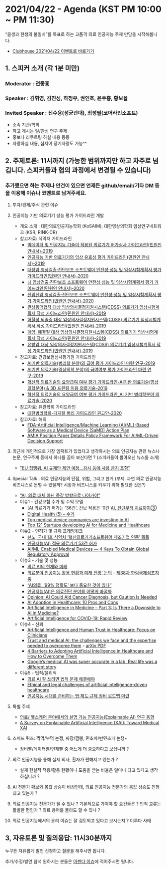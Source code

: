 # 2021/04/22 - Agenda (KST PM 10:00 ~ PM 11:30)

“클생과 현생의 불일치”를 목표로 하는 고품격 의료 인공지능 주제 만담을 시작해봅니다. 

* [Clubhouse 2021/04/22 이벤트로 바로가기](https://www.joinclubhouse.com/event/PGX53Nlb)

## 1. 스피커 소개 (각 1분 미만)
### Moderator : 전종홍
### Speaker : 김휘영, 김진성, 하정우, 권인호, 윤주흥, 황보율 
### Invited Speaker : 신수용(성균관대), 최정필(코어라인소프트)
* 소속 기관/학회
* 하고 계시는 일/관심 연구 주제
* 홍보나 리쿠르팅 하실 내용 등등
* 자랑하실 내용, 심지어 장기자랑도 가능^^

## 2. 주제토론: 11시까지 (가능한 범위까지만 하고 차주로 넘깁니다. 스피커들과 협의 과정에서 변경될 수 있습니다)

### 추가했으면 하는 주제나 안건이 있으면 언제든 github/email/기타 DM 등을 이용해 이슈나 코멘트로 남겨주세요. 

1. 투자/경제/주식 관련 이슈 

2. 인공지능 기반 의료기기 성능 평가 가이드라인 개발 
   * 개요 소개 : 대한의료인공지능학회 (KoSAIM), 대한영상의학회 임상연구네트워크 (KSR; RINK-CR) 
   * 참고자료: 식약처 가이드라인
      * [빅데이터 및 인공지능 기술이 적용된 의료기기 허가심사 가이드라인(민원인 안내서)-2019](http://www.nifds.go.kr/brd/m_15/view.do?seq=12743)
      * [인공지능 기반 의료기기의 임상 유효성 평가 가이드라인(민원인 안내서)-2019](http://www.nifds.go.kr/brd/m_15/view.do?seq=12744)
      * [대장암 영상검출·진단보조 소프트웨어 안전성·성능 및 임상시험계획서 평가 가이드라인(민원인 안내서)-2020](http://www.nifds.go.kr/brd/m_15/view.do?seq=12931)
      * [뇌 영상검출·진단보조 소프트웨어 안전성·성능 및 임상시험계획서 평가 가이드라인(민원인 안내서)-2020](http://www.nifds.go.kr/brd/m_15/view.do?seq=12929)
      * [전립선암 영상검출·진단보조 소프트웨어 안전성·성능 및 임상시험계획서 평가 가이드라인(민원인 안내서)-2020](http://www.nifds.go.kr/brd/m_15/view.do?seq=12930)
      * [관상동맥협착 대상 임상의사결정지원시스템(CDSS) 의료기기 임상시험계획서 작성 가이드라인(민원인 안내서)-2019](http://www.nifds.go.kr/brd/m_15/view.do?seq=12740)
      * [허혈성 뇌졸중 대상 임상의사결정지원시스템(CDSS) 의료기기 임상시험계획서 작성 가이드라인(민원인 안내서)-2019](http://www.nifds.go.kr/brd/m_15/view.do?seq=12739)
      * [폐암, 폐결절 대상 임상의사결정지원시스템(CDSS) 의료기기 임상시험계획서 작성 가이드라인(민원인 안내서)-2019](http://www.nifds.go.kr/brd/m_15/view.do?seq=12742)
      * [유방암 대상 임상의사결정지원시스템(CDSS) 의료기기 임상시험계획서 작성 가이드라인(민원인 안내서)-2019](http://www.nifds.go.kr/brd/m_15/view.do?seq=12741)
   * 참고자료: 건강보험심사평가원 가이드라인
      * [AI기반 의료기술(병리학 분야)의 급여 평가 가이드라인 마련 연구-2019](http://repository.hira.or.kr/handle/2019.oak/2267)
      * [AI기반 의료기술(영상의학 분야)의 급여여부 평가 가이드라인 마련 연구-2019](http://repository.hira.or.kr/handle/2019.oak/764)
      * [혁신적 의료기술의 요양급여 여부 평가 가이드라인-AI기반 의료기술(영상의학분야) & 3D 프린팅 이용 의료기술-2019](https://www.korea.kr/archive/expDocView.do?docId=38853)
      * [혁신적 의료기술의 요양급여 여부 평가 가이드라인_AI 기반 병리학분야 의료기술-2020](https://www.hira.or.kr/bbsDummy.do?pgmid=HIRAA020041000100&brdScnBltNo=4&brdBltNo=10255&pageIndex=1)
   * 참고자료: 유관학회 가이드라인
      * [대한병리학회-디지털 병리 가이드라인 권고안-2020](https://www.jpatholtm.org/upload/media/jptm-2020-08-27-suppl1.pdf)
   * 참고자료: 해외 
      * [FDA-Artificial Intelligence/Machine Learning (AI/ML)-Based Software as a Medical Device (SaMD) Action Plan](https://www.fda.gov/news-events/press-announcements/fda-releases-artificial-intelligencemachine-learning-action-plan)
      * [AMIA Position Paper Details Policy Framework For AI/ML-Driven Decision Support](https://www.amia.org/news-and-publications/press-release/amia-position-paper-details-policy-framework-aiml-driven-decision) 

4. 최근에 개인적으로 가장 임팩트가 있었다고 생각하시는 의료 인공지능 관련  뉴스나 논문, 연구주제 등에서 하나를 꼽아 보신다면 ? (스피커들이 뽑아오신 뉴스를 소개) 
   * ["EU 집행위, AI 규제안 제안 예정…감시 등에 사용 금지 포함"](https://www.yna.co.kr/view/AKR20210415188000098)

5. Special Talk : 의료 인공지능의 단점, 위험, 그리고 한계 (부제: 과연 의료 인공지능 비즈니스로 돈벌 수 있을까? 시장과 비즈니스를 키우기 위해 필요한 것은?)
   * [“AI, 의료 대체 아닌 증강 방향으로 나아가야”](https://www.sciencetimes.co.kr/news/ai-%EC%9D%98%EB%A3%8C-%EB%8C%80%EC%B2%B4-%EC%95%84%EB%8B%8C-%EC%A6%9D%EA%B0%95-%EB%B0%A9%ED%96%A5%EC%9C%BC%EB%A1%9C-%EB%82%98%EC%95%84%EA%B0%80%EC%95%BC/) 
   * 이슈1 - 건강보험 수가 및 수익 모델 
      * [AI 의료기기 허가는 '36건', 건보 적용은 '0건'[AI, 진단부터 치료까지③](https://www.wowtv.co.kr/NewsCenter/News/Read?articleId=A202008100289)
      * [Digital Health (5) – 수가](https://sooyongshin.wordpress.com/2019/12/28/digital-health-5-%EC%88%98%EA%B0%80/)
      * [Top medical device companies are investing in AI](https://www.medicaldevice-network.com/comment/medical-device-companies-ai/)
      * [Top 121 Startups developing AI for Medicine and Healthcare](https://www.ai-startups.org/top/medicine/)
   * 이슈2 - 인허가 및 규제 프레임워크 
      * [뷰노, 국내 1호 식약처 ‘혁신의료기기소프트웨어 제조기업 인증’ 획득](http://www.biotimes.co.kr/news/articleView.html?idxno=5719)
      * [인공지능(AI) 적용 의료기기 53건 허가](http://www.hitnews.co.kr/news/articleView.html?idxno=19712)
      * [AI/ML-Enabled Medical Devices — 4 Keys To Obtain Global Regulatory Approval](https://www.meddeviceonline.com/doc/ai-ml-enabled-medical-devices-keys-to-obtain-global-regulatory-approval-0001)
   * 이슈3 - 기술 및 성능
      * [의료 AI의 현재와 미래](https://hineca.kr/1868)
      * [의료분야 인공지능 활용 현황과 미래 전망’ 논의](https://kast.tistory.com/985) - [제38차 한림국제심포지움](https://event-us.kr/kast/event/24385)
      * [“AI의료, ‘99% 정확도’ 보다 중요한 것이 있다”](https://byline.network/2020/10/29-84/)
      * [인공지능(AI)은 의료진단 분야를 어떻게 바꿀까](http://www.prolog.kr/news/articleView.html?idxno=503)
      * [Opinion: AI Could Aid Cancer Diagnosis, but Caution Is Needed](https://www.the-scientist.com/critic-at-large/opinion-ai-could-aid-cancer-diagnosis-but-caution-is-needed-68584)
      * [AI Adoption in Healthcare: 10 Pros and Cons](https://www.byteant.com/blog/ai-adoption-in-healthcare-10-pros-and-cons/)
      * [Artificial Intelligence in Medicine – Part 3: Is There a Downside to AI in Medicine?](http://sperlingmedicalgroup.com/downsides-to-artificial-intelligence-in-medicine/)
      * [Artificial Intelligence for COVID-19: Rapid Review](https://www.jmir.org/2020/10/e21476/)
   * 이슈4 - 신뢰
      * [Artificial Intelligence and Human Trust in Healthcare: Focus on Clinicians](https://www.ncbi.nlm.nih.gov/pmc/articles/PMC7334754/)
      * [Trust and medical AI: the challenges we face and the expertise needed to overcome them](https://pubmed.ncbi.nlm.nih.gov/33340404/) - [arXiv PDF](https://arxiv.org/abs/2008.07734)
      * [4 Barriers to Adopting Artificial Intelligence in Healthcare and How to Overcome Them](https://healthcareweekly.com/4-barriers-to-adopting-artificial-intelligence-in-healthcare/)
      * [Google’s medical AI was super accurate in a lab. Real life was a different story](https://www.technologyreview.com/2020/04/27/1000658/google-medical-ai-accurate-lab-real-life-clinic-covid-diabetes-retina-disease/)
   * 이슈5 - 법적/윤리적 
      * [의료 AI 잘 쓰려면 법적 문제 해결해야](http://www.medup.co.kr/news/articleView.html?idxno=130)
      * [Ethical and legal challenges of artificial intelligence-driven healthcare](https://www.ncbi.nlm.nih.gov/pmc/articles/PMC7332220/)
      * [인공지능 시대를 준비하는 법·제도·규제 정비 로드맵 마련](https://www.msit.go.kr/bbs/view.do?sCode=user&mId=113&mPid=112&bbsSeqNo=94&nttSeqNo=3179749) 

6. 특별 주제  
   * [의료/ 헬스케어 분야에서의 설명 가능 인공지능(Explainable AI) 연구 동향](https://www.bioin.or.kr/board.do?cmd=view&bid=tech&num=305909)
   * [A Survey on Explainable Artificial Intelligence (XAI): Toward Medical XAI](https://ieeexplore.ieee.org/abstract/document/9233366)

4. 스피드 퀴즈: 찍먹/부먹 논쟁, 짜장/짬뽕, 민초파/반민초파 논쟁~ 
   * 장비빨/데이터빨/인재빨 중 어느게 더 중요하다고 보십니까 ? 
   
5. 의료 인공지능을 통해 실제 의사, 환자가 편해지고 있는가 ? 
   * 실제 현실적 적용/활용 현황이나 도움을 받는 비율은 얼마나 되고 있다고 생각하십니까 ?       
 
6. AI 전문가 확보와 몸값 상승이 비상인데, 의료 인공지능 전문가의 몸값 상승도 진행되고 있는가 ?

7. 의료 인공지능 전문가가 될 수 있나 ? 기본적으로 가져야 할 요건들은 ? 인적 교류는 활발한 편인가 ? 의료 용어를 몰라도 할 수 있나 ?

8. 의료 인공지능에서의 윤리 이슈는 잘 검토되고 있다고 보시는지 ? 이루다 사태

## 3, 자유토론 및 질의응답: 11시30분까지

누구든 자유롭게 발언 신청하고 질문을 해주시면 됩니다. 

추가/수정/발언 참석 원하시는 분들은 [아젠다 이슈](https://github.com/hollobit/AIML-in-Medicine-club/issues/5)에 적어주시면 됩니다. 
